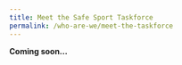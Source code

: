```yaml
---
title: Meet the Safe Sport Taskforce
permalink: /who-are-we/meet-the-taskforce
---
```





**Coming soon...**